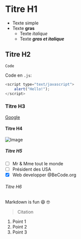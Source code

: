 # Titre H1

- Texte simple
- Texte **gras**
  - Texte *italique*
  - Texte _**gras et italique**_

## Titre H2

`Code`

Code en `.js`:

```javascript
<script type="text/javascript">
    alert("Hello!");
</script>
```

### Titre H3

[Google](http://google.com)

#### Titre H4

![Image](https://www.google.com/url?sa=i&url=https%3A%2F%2Fencrypted-tbn0.gstatic.com%2Fimages%3Fq%3Dtbn%3AANd9GcQjzC2JyZDZ_RaWf0qp11K0lcvB6b6kYNMoqtZAQ9hiPZ4cTIOB&psig=AOvVaw0w3Ui0B1c5_6iVJoyvTjTN&ust=1591619174193000&source=images&cd=vfe&ved=0CAIQjRxqFwoTCMjhlM7Z7-kCFQAAAAAdAAAAABAD)

##### Titre H5

- [ ] Mr & Mme tout le monde
- [ ] Président des USA
- [x] Web developper @BeCode.org

###### Titre H6

Markdown is fun :smile: :nerd_face:

> Citation

1. Point 1
1. Point 2
1. Point 3
